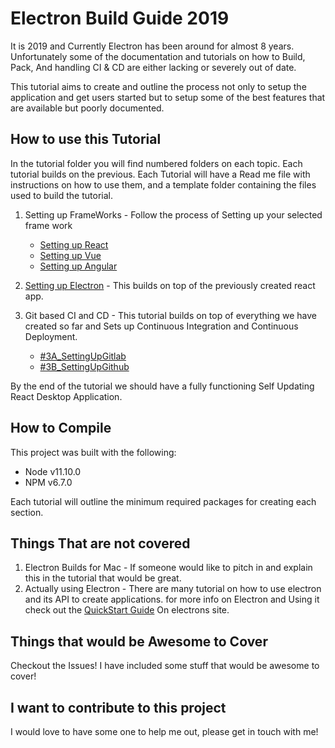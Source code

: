# Electron Build Guide 2019

It is 2019 and Currently Electron has been around for almost 8 years. Unfortunately some of the documentation and tutorials on how to Build, Pack, And handling CI & CD are either lacking or severely out of date.

This tutorial aims to create and outline the process not only to setup the application and get users started but to setup some of the best features that are available but poorly documented.

## How to use this Tutorial

In the tutorial folder you will find numbered folders on each topic. Each tutorial builds on the previous. Each Tutorial will have a Read me file with instructions on how to use them, and a template folder containing the files used to build the tutorial.

1. Setting up FrameWorks - Follow the process of Setting up your selected frame work
    - [Setting up React](./tutorials/#1A_SettingUpReact/readme.md)
    - [Setting up Vue](./tutorials/#1B_SettingUpVue/readme.md)
    - [Setting up Angular](./tutorials/#1C_SettingUpAngular/readme.md)

2. [Setting up Electron](./tutorials/#2_SettingUpElectron/readme.md) - This builds on top of the previously created react app.
    
3. Git based CI and CD  - This tutorial builds on top of everything we have created so far and Sets up Continuous Integration and Continuous Deployment.
    - [#3A_SettingUpGitlab](./tutorials/#3A_SettingUpGitlab/readme.md)
    - [#3B_SettingUpGithub](./tutorials/#3B_SettingUpGithub/readme.md)



By the end of the tutorial we should have a fully functioning Self Updating React Desktop Application.

## How to Compile

This project was built with the following:

- Node v11.10.0
- NPM v6.7.0

Each tutorial will outline the minimum required packages for creating each section.

## Things That are not covered

1. Electron Builds for Mac - If someone would like to pitch in and explain this in the tutorial that would be great.
2. Actually using Electron - There are many tutorial on how to use electron and its API to create applications. for more info on Electron and Using it check out the [QuickStart Guide](https://electronjs.org/docs/tutorial/quick-start) On electrons site.

## Things that would be Awesome to Cover

Checkout the Issues! I have included some stuff that would be awesome to cover!

## I want to contribute to this project

I would love to have some one to help me out, please get in touch with me!